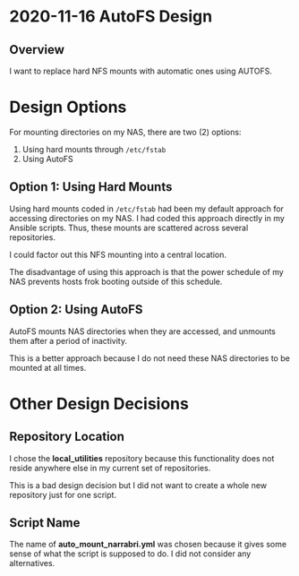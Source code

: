 2020-11-16 AutoFS Design
========================

Overview
--------

I want to replace hard NFS mounts with automatic ones using AUTOFS.

Design Options
==============

For mounting directories on my NAS, there are two (2) options:
1. Using hard mounts through `/etc/fstab`
2. Using AutoFS

Option 1: Using Hard Mounts
---------------------------

Using hard mounts coded in `/etc/fstab` had been my default approach for
accessing directories on my NAS. I had coded this approach directly in my
Ansible scripts. Thus, these mounts are scattered across several repositories.

I could factor out this NFS mounting into a central location.

The disadvantage of using this approach is that the power schedule of my NAS
prevents hosts frok booting outside of this schedule.

Option 2: Using AutoFS
----------------------

AutoFS mounts NAS directories when they are accessed, and unmounts them after
a period of inactivity.

This is a better approach because I do not need these NAS directories to be
mounted at all times.

Other Design Decisions
======================

Repository Location
-------------------

I chose the __local\_utilities__ repository because this functionality does not
reside anywhere else in my current set of repositories.

This is a bad design decision but I did not want to create a whole new repository
just for one script.

Script Name
-----------

The name of __auto\_mount\_narrabri.yml__ was chosen because it gives some sense
of what the script is supposed to do. I did not consider any alternatives.
